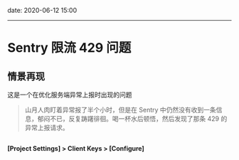 date: 2020-06-12 15:00

---

# Sentry 限流 429 问题

## 情景再现

这是一个在优化服务端异常上报时出现的问题

> 山月人肉盯着异常报了半个小时，但是在 Sentry 中仍然没有收到一条信息，郁闷不已，反复踌躇徘徊。喝一杯水后顿悟，然后发现了那条 429 的异常上报请求。

## 

**[Project Settings] > Client Keys > [Configure]**
